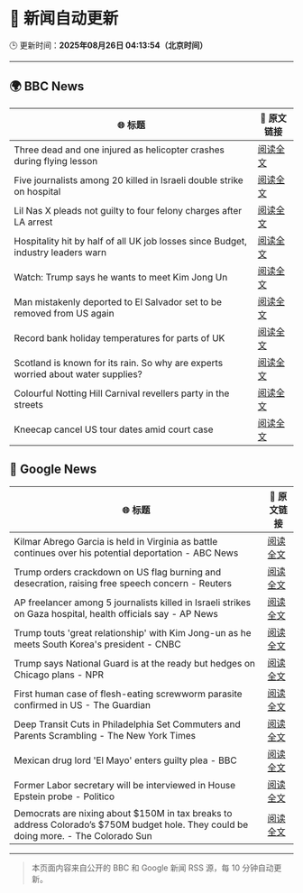 # 🧠 新闻自动更新

🕒 更新时间：**2025年08月26日 04:13:54（北京时间）**

---

## 🌍 BBC News

| 🌐 标题 | 🔗 原文链接 |
|--------|-------------|
| Three dead and one injured as helicopter crashes during flying lesson | [阅读全文](https://www.bbc.com/news/articles/c87e22ryerlo?at_medium=RSS&at_campaign=rss) |
| Five journalists among 20 killed in Israeli double strike on hospital | [阅读全文](https://www.bbc.com/news/articles/cp89rp48246o?at_medium=RSS&at_campaign=rss) |
| Lil Nas X pleads not guilty to four felony charges after LA arrest | [阅读全文](https://www.bbc.com/news/articles/cly4ey0nm7xo?at_medium=RSS&at_campaign=rss) |
| Hospitality hit by half of all UK job losses since Budget, industry leaders warn | [阅读全文](https://www.bbc.com/news/articles/c05ey2ypp92o?at_medium=RSS&at_campaign=rss) |
| Watch: Trump says he wants to meet Kim Jong Un | [阅读全文](https://www.bbc.com/news/videos/c4gzy1qjrpxo?at_medium=RSS&at_campaign=rss) |
| Man mistakenly deported to El Salvador set to be removed from US again | [阅读全文](https://www.bbc.com/news/articles/c04ryk6ed5lo?at_medium=RSS&at_campaign=rss) |
| Record bank holiday temperatures for parts of UK | [阅读全文](https://www.bbc.com/news/articles/cj6yp0j7znxo?at_medium=RSS&at_campaign=rss) |
| Scotland is known for its rain. So why are experts worried about water supplies? | [阅读全文](https://www.bbc.com/news/articles/c0qly7g9pepo?at_medium=RSS&at_campaign=rss) |
| Colourful Notting Hill Carnival revellers party in the streets | [阅读全文](https://www.bbc.com/news/articles/c4gjyyd2320o?at_medium=RSS&at_campaign=rss) |
| Kneecap cancel US tour dates amid court case | [阅读全文](https://www.bbc.com/news/articles/c99m2zne0y9o?at_medium=RSS&at_campaign=rss) |

## 📰 Google News

| 🌐 标题 | 🔗 原文链接 |
|--------|-------------|
| Kilmar Abrego Garcia is held in Virginia as battle continues over his potential deportation - ABC News | [阅读全文](https://news.google.com/rss/articles/CBMipgFBVV95cUxPYWdhNzRKNWRvSW5KTVlVb2JqMXRoTklYSE5zaVYxZDdldGJILV94YzFtQWFWRllNSVlUS2JmU25RTG9uZnRWN1FKVWNNR29CblZfUzVmaVlsS011dXRXYWZuM1l0WmlNbFN2UExtekZyRHNCdVZ3ZGJnZFFkckJoc2hybFZzS3J2LXZxQ3M5eGpwZ3ZkRlcwSnlCb0haOW1CSldlMXN30gGrAUFVX3lxTE5tSDV6VHV1bVFmWGE2dF9JUmRhTkVFa0tZNzNSRlEtalhKcVdJTzJUMWFaX3NtTHBmMVdNNFR4RUN6SmxRZ3dOankwOG0zWjlydGhXb1ZQTFJlYWo0X0FJMzRfblZ1bUNGYUdWYkRCVmd3OU0zMjhibHVnSFJReWY4WEhrcTNoWHZrSy10a2d4ZFNHN1FsWHpTUVhTU0NOUVVMbHZYZC1rOGRLaw?oc=5) |
| Trump orders crackdown on US flag burning and desecration, raising free speech concern - Reuters | [阅读全文](https://news.google.com/rss/articles/CBMimwFBVV95cUxPdlVfR3NCS3BvTWg4Q2RHTFFUOGxrNWVyOURQRVlGcjZPbHBhT2V2TkhMZjliYVBLMjl0azJqMGRNOTNia0FkQTExbHRRMVdZLUUyRTNGNEVXckF5b2FQVWtVNDNQNzUzalN6U1Nab3hrVjkwRnRLOUQ3LTdnVkRLclNhQ3NsZ1RFeXBtUUV4dGpSTXB1a3JpNC1NNA?oc=5) |
| AP freelancer among 5 journalists killed in Israeli strikes on Gaza hospital, health officials say - AP News | [阅读全文](https://news.google.com/rss/articles/CBMinAFBVV95cUxNTDNRUGFPdmxPclVMZW5GU2l4YUJSZXBuckF2TEU2VkFBVjQyOWg2SmR6aC1sU0RvWG10a2h1QnU3cUdDVlFta3EtcTJqSmt5R2J6dUs1R1IyRXVTOFBrN1J0bEtCUWZUOE1pZS1kVzhDRzc2OUEyeElyR0poNmV2NWdNdEFtNnJpZVBGeEVDVV9pY2lIcVYyc0UtZkU?oc=5) |
| Trump touts 'great relationship' with Kim Jong-un as he meets South Korea's president - CNBC | [阅读全文](https://news.google.com/rss/articles/CBMihAFBVV95cUxNY1M3VTVfaFpvY01uOW5aeHBDbld4ZzhldzJ2V2U1QXB5NU5KYm1PNXFfbVZxcUVERVpaeWhvemg1TGlCZTY4bGMwMHpyRTJxLTc4eW1CUkhiTTExNVhMY1llNExFMVdtTXMzMnZJVGM2TlZsem5FQTVWaVg2cXIyOE5yZnDSAYoBQVVfeXFMUGRxQ1hjai1WZkNiQktzUGVCSHFyOU0zUEFLa2o1NFRYckRYM1lrODZkOWJaY3NkbU1IQnp6X1k5azBuZVRnYnh0MEhLVWVPWHVBaFR6SDBBa1VKenZaTHE0bDBqYkVoc09PV05uTDc2QXdkT01ZcDJycWpEUlZDaV8yMmtMWGQ2anVn?oc=5) |
| Trump says National Guard is at the ready but hedges on Chicago plans - NPR | [阅读全文](https://news.google.com/rss/articles/CBMikwFBVV95cUxPX3VoVzlLS0NMRzRHU081OUV6RmxZZjZhSEoteVZvS1pSOXJyTHR5bHN3QldMTUtQcDcwN2gyTDMwdjVZRVFFTnRZQ3gtT1BxbGhNU1ZYUzc1ZkZuU3JUNmQxcnNBdnJac25tSm45TFV0anpJMS1EQy00c0EtVlUwSXdsYk5NS05WZG1xMWlfZExoX28?oc=5) |
| First human case of flesh-eating screwworm parasite confirmed in US - The Guardian | [阅读全文](https://news.google.com/rss/articles/CBMingFBVV95cUxPOVg2ek5COHVFVjBEajd1SzZkekVBLUhqOXdtN1VVSE9jUkRUMjFHbW0xSV9JNE5wd2d3Q2dwaEdtOFBRRXhKVG9JenI3S2xHa01SYXdaV1JNSm8wbWJ2dkk0MEpSOEFZRTF1QUJfSzNzdVc0QkN6NzhGUTQ5SkU4a3V6Zk9YM0Z3SDdaZ0gzX1Buby1VR001LUVycTRmZw?oc=5) |
| Deep Transit Cuts in Philadelphia Set Commuters and Parents Scrambling - The New York Times | [阅读全文](https://news.google.com/rss/articles/CBMid0FVX3lxTE5ZaXQ4a0dva0ZlQUZNVWh4bUptUjNMczdGZWNWMVJpeE9jRGZvejdlRF9uYVcxUjZXYTNMWmJsd3ljZUFKNlIzbDhoMlYxUV9pUFp4MmtxSlJpVngta19xZS1wY1BBZDE4TnRCTC1yejBlZmExTDU0?oc=5) |
| Mexican drug lord 'El Mayo' enters guilty plea - BBC | [阅读全文](https://news.google.com/rss/articles/CBMiWkFVX3lxTFBKSWNLQmtldnVKME9tSEFRRVRKbThaMEltc0VrX0NLa2ZIbTZsUG9sTTQxWHdTMmkxSV9YcHA2a1VmSUtpRnVmMWM5cTM2TEFvR2RtbmV6SThfQdIBX0FVX3lxTE9DNUctSlRDd1lsaWtFVmpYUC15VHVNNU9qaEhuRGRrcmZ0SjkxbWFKWEhyeHNPb3hwMEdzS1M5RDNpNEJZTjhJX0tpUW4xcWNKTmlObkl6aThzWEExaF9F?oc=5) |
| Former Labor secretary will be interviewed in House Epstein probe - Politico | [阅读全文](https://news.google.com/rss/articles/CBMijgFBVV95cUxQbzVIRGpnaXNHSk44bnh3aE1hYVZXOHB1a0tTUFh3Q01mRjY4UF9STWVBNTA1cHUyR0hYT1BCTExyV1F0Y1gzcG42RzBGOXQwYmx6d0RrS2hnNTlzb2pfWVBmT3R4ZUhyUjlvcGVHWENOM3Fhd3lZSEpWZ2hGWE0xbXBWVkxyeTBvZEhkWEln?oc=5) |
| Democrats are nixing about $150M in tax breaks to address Colorado’s $750M budget hole. They could be doing more. - The Colorado Sun | [阅读全文](https://news.google.com/rss/articles/CBMigAFBVV95cUxQRTZjZGR4cWE4MHQzRnZQTEdGUWpCdXVrc3FyZVFCaGktN3d5RDRUeHFDcnZtQmprUzNFT180MlYwMVFNSmZZNnhRWERlZ2NHejB4WkpUTW93UDBBRHdrN2o1Yko2S3F5bHBkd3dTWEt1ZFdoVDhVT2RTbHFBZ0VTcg?oc=5) |

---
> 本页面内容来自公开的 BBC 和 Google 新闻 RSS 源，每 10 分钟自动更新。